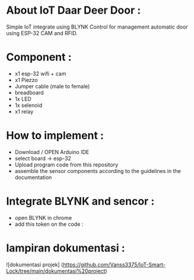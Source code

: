 # About IoT Daar Deer Door : 
  Simple IoT integrate using BLYNK Control for management automatic door using ESP-32 CAM and RFID.


# Component :
- x1 esp-32 wifi + cam
- x1 Piezzo
- Jumper cable (male to female)
- breadboard
- 1x LED
- 1x selenoid
- x1 relay

# How to implement :
- Download / OPEN Arduino IDE
- select board -> esp-32
- Upload program code from this repository
- assemble the sensor components according to the guidelines in the documentation

# Integrate BLYNK and sencor :
- open BLYNK in chrome
- add this token on the code :

  


# lampiran dokumentasi :
![dokumentasi projek] (https://github.com/Vanss3375/IoT-Smart-Lock/tree/main/dokumentasi%20project)
